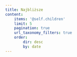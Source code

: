```yaml
---
title: Najbliższe
content:
    items: '@self.children'
    limit: 5
    pagination: true
    url_taxonomy_filters: true
    order:
        dir: desc
        by: date
---
```


